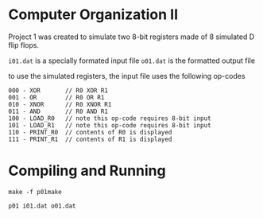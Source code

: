 # Computer Organization II

Project 1 was created to simulate two 8-bit registers made of 8 simulated D flip flops.

`i01.dat` is a specially formated input file
`o01.dat` is the formatted output file

to use the simulated registers, the input file uses the following op-codes
```
000 - XOR		// R0 XOR R1
001 - OR		// R0 OR R1
010 - XNOR		// R0 XNOR R1
011 - AND		// R0 AND R1
100 - LOAD_R0	// note this op-code requires 8-bit input
101 - LOAD_R1	// note this op-code requires 8-bit input
110 - PRINT_R0	// contents of R0 is displayed
111 - PRINT_R1  // contents of R1 is displayed
```

# Compiling and Running

`make -f p01make`

`p01 i01.dat o01.dat`